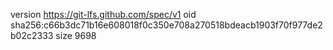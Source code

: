 version https://git-lfs.github.com/spec/v1
oid sha256:c66b3dc71b16e608018f0c350e708a270518bdeacb1903f70f977de2b02c2333
size 9698
